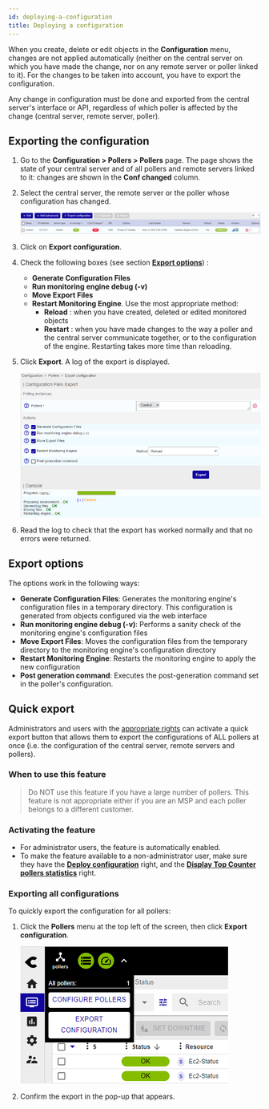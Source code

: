 ```yaml
---
id: deploying-a-configuration
title: Deploying a configuration
---
```


When you create, delete or edit objects in the **Configuration** menu, changes are not applied automatically (neither on the central server on which you have made the change, nor on any remote server or poller linked to it). For the changes to be taken into account, you have to export the configuration.

Any change in configuration must be done and exported from the central server's interface or API, regardless of which poller is affected by the change (central server, remote server, poller).

## Exporting the configuration

1. Go to the **Configuration > Pollers > Pollers** page. The page shows the state of your central
server and of all pollers and remote servers linked to it: changes are shown in the **Conf changed** column.

2. Select the central server, the remote server or the poller whose configuration has changed. 

   ![image](../../assets/monitoring/monitoring-servers/export_conf.png)

3. Click on **Export configuration**.

4. Check the following boxes (see section [**Export options**](#export-options)) :

   - **Generate Configuration Files**
   - **Run monitoring engine debug (-v)**
   - **Move Export Files**
   - **Restart Monitoring Engine**. Use the most appropriate method:
     - **Reload** : when you have created, deleted or edited monitored objects
     - **Restart** : when you have made changes to the way a poller and the central server communicate together, or
     to the configuration of the engine. Restarting takes more time than reloading.

5. Click **Export**. A log of the export is displayed.

    ![image](../../assets/monitoring/monitoring-servers/export_conf_done.png)

6. Read the log to check that the export has worked normally and that no errors were returned.

## Export options

The options work in the following ways:

- **Generate Configuration Files**: Generates the monitoring engine's configuration
  files in a temporary directory. This configuration is generated from objects
  configured via the web interface
- **Run monitoring engine debug (-v)**: Performs a sanity check of the monitoring engine's configuration files
- **Move Export Files**: Moves the configuration files from the temporary
  directory to the monitoring engine's configuration directory
- **Restart Monitoring Engine**: Restarts the monitoring engine to apply the new
  configuration
- **Post generation command**: Executes the post-generation command set in the
  poller's configuration.

## Quick export

Administrators and users with the [appropriate rights](#activating-the-feature) can activate a quick export button that allows them to export the configurations of ALL pollers at once (i.e. the configuration of the central server, remote servers and pollers).

### When to use this feature

> Do NOT use this feature if you have a large number of pollers. This feature is not appropriate either if you are an MSP and each poller belongs to a different customer.

### Activating the feature

* For administrator users, the feature is automatically enabled.
* To make the feature available to a non-administrator user, make sure they have the [**Deploy configuration**](../../administration/access-control-lists.md#poller-configuration-actions--poller-management) right, and the [**Display Top Counter pollers statistics**](../../administration/access-control-lists.md#global-functionalities-access) right.

### Exporting all configurations

To quickly export the configuration for all pollers:

1. Click the **Pollers** menu at the top left of the screen, then click **Export configuration**.

   ![image](../../assets/monitoring/monitoring-servers/export_all_pollers_button.png)

2. Confirm the export in the pop-up that appears.
